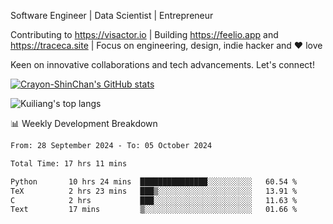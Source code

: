 Software Engineer | Data Scientist | Entrepreneur

Contributing to https://visactor.io | Building https://feelio.app and https://traceca.site | Focus on engineering, design, indie hacker and ❤️ love

Keen on innovative collaborations and tech advancements. Let's connect!

[![Crayon-ShinChan's GitHub stats](https://github-readme-stats.vercel.app/api?username=mengxi-ream)](https://github.com/anuraghazra/github-readme-stats)

![Kuiliang's top langs](https://github-readme-stats.vercel.app/api/top-langs?username=mengxi-ream&&hide=tex,jupyter%20notebook,mdx,scss)

📊 Weekly Development Breakdown

<!--START_SECTION:waka-->

```txt
From: 28 September 2024 - To: 05 October 2024

Total Time: 17 hrs 11 mins

Python       10 hrs 24 mins  ███████████████░░░░░░░░░░   60.54 %
TeX          2 hrs 23 mins   ███▒░░░░░░░░░░░░░░░░░░░░░   13.91 %
C            2 hrs           ███░░░░░░░░░░░░░░░░░░░░░░   11.63 %
Text         17 mins         ▒░░░░░░░░░░░░░░░░░░░░░░░░   01.66 %
```

<!--END_SECTION:waka-->
